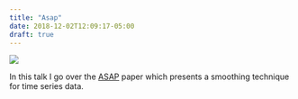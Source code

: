 ```yaml
---
title: "Asap"
date: 2018-12-02T12:09:17-05:00
draft: true
---
```


![](/asap-thumb.png)

In this talk I go over the [ASAP](https://arxiv.org/pdf/1703.00983.pdf) paper
which presents a smoothing technique for time series data.
